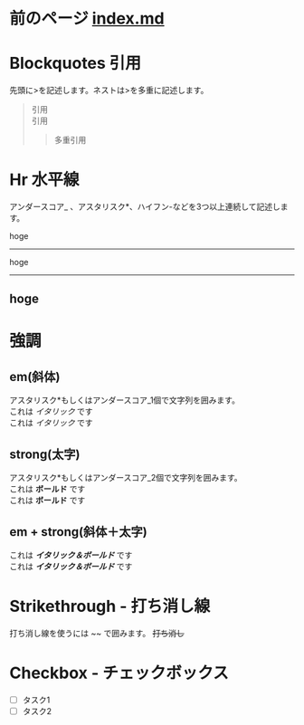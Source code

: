 # 前のページ [index.md](https://keigo0409.github.io/pagetest/)

# Blockquotes 引用  

先頭に>を記述します。ネストは>を多重に記述します。

> 引用  
> 引用
>> 多重引用

# Hr 水平線
アンダースコア_ 、アスタリスク*、ハイフン-などを3つ以上連続して記述します。  

hoge
***
hoge
___
hoge
---

# 強調
## em(斜体)
アスタリスク*もしくはアンダースコア_1個で文字列を囲みます。  
これは *イタリック* です  
これは _イタリック_ です  

## strong(太字)

アスタリスク*もしくはアンダースコア_2個で文字列を囲みます。  
これは **ボールド** です  
これは __ボールド__ です  

## em + strong(斜体＋太字)

これは ***イタリック＆ボールド*** です  
これは ___イタリック＆ボールド___ です  

# Strikethrough - 打ち消し線

打ち消し線を使うには ~~ で囲みます。 ~~打ち消し~~

# Checkbox - チェックボックス

- [ ] タスク1
- [ ] タスク2
